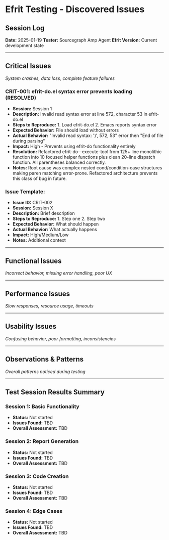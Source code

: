 # Efrit Testing - Discovered Issues

## Session Log
**Date:** 2025-01-19
**Tester:** Sourcegraph Amp Agent
**Efrit Version:** Current development state

---

## Critical Issues
_System crashes, data loss, complete feature failures_

### CRIT-001: efrit-do.el syntax error prevents loading (RESOLVED)
- **Session:** Session 1
- **Description:** Invalid read syntax error at line 572, character 53 in efrit-do.el
- **Steps to Reproduce:** 1. Load efrit-do.el 2. Emacs reports syntax error
- **Expected Behavior:** File should load without errors
- **Actual Behavior:** "Invalid read syntax: ')', 572, 53" error then "End of file during parsing"
- **Impact:** High - Prevents using efrit-do functionality entirely
- **Resolution:** Refactored efrit-do--execute-tool from 125+ line monolithic function into 10 focused helper functions plus clean 20-line dispatch function. All parentheses balanced correctly.
- **Notes:** Root cause was complex nested cond/condition-case structures making paren matching error-prone. Refactored architecture prevents this class of bug in future.

### Issue Template:
- **Issue ID:** CRIT-002
- **Session:** Session X
- **Description:** Brief description
- **Steps to Reproduce:** 1. Step one 2. Step two
- **Expected Behavior:** What should happen
- **Actual Behavior:** What actually happens
- **Impact:** High/Medium/Low
- **Notes:** Additional context

---

## Functional Issues  
_Incorrect behavior, missing error handling, poor UX_

---

## Performance Issues
_Slow responses, resource usage, timeouts_

---

## Usability Issues
_Confusing behavior, poor formatting, inconsistencies_

---

## Observations & Patterns
_Overall patterns noticed during testing_

---

## Test Session Results Summary

### Session 1: Basic Functionality
- **Status:** Not started
- **Issues Found:** TBD
- **Overall Assessment:** TBD

### Session 2: Report Generation  
- **Status:** Not started
- **Issues Found:** TBD
- **Overall Assessment:** TBD

### Session 3: Code Creation
- **Status:** Not started  
- **Issues Found:** TBD
- **Overall Assessment:** TBD

### Session 4: Edge Cases
- **Status:** Not started
- **Issues Found:** TBD
- **Overall Assessment:** TBD

